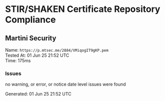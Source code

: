 # STIR/SHAKEN Certificate Repository Compliance

## Martini Security

Name: `https://p.mtsec.me/2884/VMiqogIT9gKP.pem`\
Tested At: 01 Jun 25 21:52 UTC\
Time: 175ms

### Issues

no warning, or error, or notice date level issues were found

Generated: 01 Jun 25 21:52 UTC